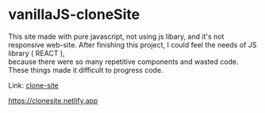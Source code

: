 # vanillaJS-cloneSite
This site made with pure javascript, not using js libary, and it's not responsive web-site.
After finishing this project, I could feel the needs of JS library ( REACT ),   
because there were so many repetitive components and wasted code.   
These things made it difficult to progress code.   

Link: [clone-site][clone-site-link]

[clone-site-link]: https://clonesite.netlify.app
<https://clonesite.netlify.app>
